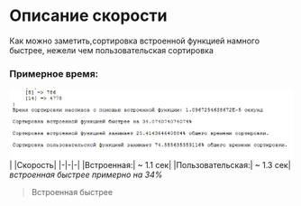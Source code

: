 # Описание скорости
Как можно заметить,сортировка встроенной функцией намного быстрее, нежели чем пользовательская сортировка 
### Примерное время:
![Скорость на моём пк](scr1.png)
| |Скорость|
|-|-|-|
|Встроенная:| ~ 1.1 сек|
|Пользовательская:| ~ 1.3 сек|
*встроенная быстрее примерно на 34%*
> Встроенная быстрее